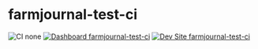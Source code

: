 # farmjournal-test-ci

![CI none](https://img.shields.io/badge/ci-none-orange.svg)
[![Dashboard farmjournal-test-ci](https://img.shields.io/badge/dashboard-farmjournal_test_ci-yellow.svg)](https://dashboard.pantheon.io/sites/af5ef884-40b6-4c66-848f-67613dc8c3b9#dev/code)
[![Dev Site farmjournal-test-ci](https://img.shields.io/badge/site-farmjournal_test_ci-blue.svg)](http://dev-farmjournal-test-ci.pantheonsite.io/)
